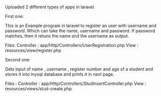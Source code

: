 Uploaded 2 different types of apps in laravel.


First one:

This is an Example program in laravel to register an user with username and password.
Which can take the name, username and password.
If password matches, then it retuns the name and the username as output.

Files:
Controller : app/Http/Controllers/UserRegistration.php
View : resources/view/register.php


Second one:

Gets input of name , username , register number and age of a student and 
stores it into mysql database and prints it in next page.

Files :
Controller : app/Http/Controllers/StudInsertController.php
View : resources/views/stud-create.php
